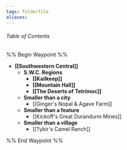 ```yaml
---
tags: folderfile
aliases:
---
```

###### Table of Contents
%% Begin Waypoint %%
- **[[Southwestern Central]]**
	- **S.W.C. Regions**
		- **[[Kailkeep]]**
		- **[[Mountain Hall]]**
		- **[[The Deserts of Tetrimoc]]**
	- **Smaller than a city**
		- [[Ginger's Nopal & Agave Farm]]
	- **Smaller than a feature**
		- [[Kickoff's Great Durandurm Mines]]
	- **Smaller than a village**
		- [[Tybir's Camel Ranch]]

%% End Waypoint %%
